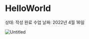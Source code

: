 # HelloWorld

상태: 작성 완료
수업 날짜: 2022년 4월 16일

![Untitled](HelloWorld%20d6b8de0eac4d42a6b5c59435fe4e671a/Untitled.png)